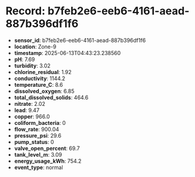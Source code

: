 # Record: b7feb2e6-eeb6-4161-aead-887b396df1f6

- **sensor_id**: b7feb2e6-eeb6-4161-aead-887b396df1f6
- **location**: Zone-9
- **timestamp**: 2025-06-13T04:43:23.238560
- **pH**: 7.69
- **turbidity**: 3.02
- **chlorine_residual**: 1.92
- **conductivity**: 1144.2
- **temperature_C**: 8.6
- **dissolved_oxygen**: 6.85
- **total_dissolved_solids**: 464.6
- **nitrate**: 2.02
- **lead**: 9.47
- **copper**: 966.0
- **coliform_bacteria**: 0
- **flow_rate**: 900.04
- **pressure_psi**: 29.6
- **pump_status**: 0
- **valve_open_percent**: 69.7
- **tank_level_m**: 3.09
- **energy_usage_kWh**: 754.2
- **event_type**: normal